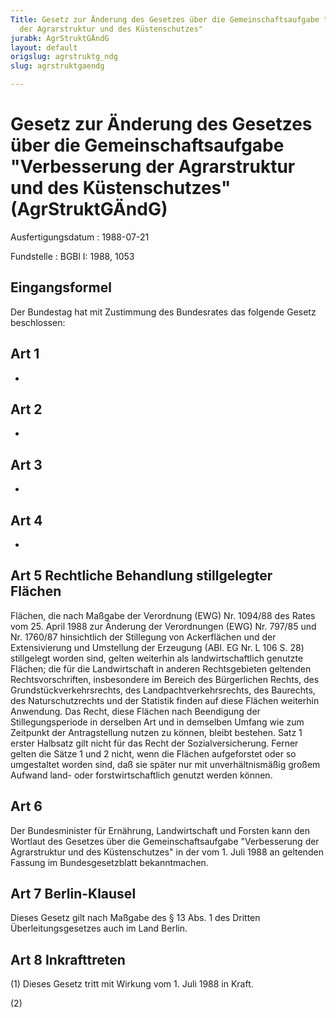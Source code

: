 ```yaml
---
Title: Gesetz zur Änderung des Gesetzes über die Gemeinschaftsaufgabe "Verbesserung
  der Agrarstruktur und des Küstenschutzes"
jurabk: AgrStruktGÄndG
layout: default
origslug: agrstruktg_ndg
slug: agrstruktgaendg

---
```


# Gesetz zur Änderung des Gesetzes über die Gemeinschaftsaufgabe "Verbesserung der Agrarstruktur und des Küstenschutzes" (AgrStruktGÄndG)

Ausfertigungsdatum
:   1988-07-21

Fundstelle
:   BGBl I: 1988, 1053



## Eingangsformel

Der Bundestag hat mit Zustimmung des Bundesrates das folgende Gesetz
beschlossen:


## Art 1

-


## Art 2

-


## Art 3

-


## Art 4

-


## Art 5 Rechtliche Behandlung stillgelegter Flächen

Flächen, die nach Maßgabe der Verordnung (EWG) Nr. 1094/88 des Rates
vom 25. April 1988 zur Änderung der Verordnungen (EWG) Nr. 797/85 und
Nr. 1760/87 hinsichtlich der Stillegung von Ackerflächen und der
Extensivierung und Umstellung der Erzeugung (ABl. EG Nr. L 106 S. 28)
stillgelegt worden sind, gelten weiterhin als landwirtschaftlich
genutzte Flächen; die für die Landwirtschaft in anderen Rechtsgebieten
geltenden Rechtsvorschriften, insbesondere im Bereich des Bürgerlichen
Rechts, des Grundstückverkehrsrechts, des Landpachtverkehrsrechts, des
Baurechts, des Naturschutzrechts und der Statistik finden auf diese
Flächen weiterhin Anwendung. Das Recht, diese Flächen nach Beendigung
der Stillegungsperiode in derselben Art und in demselben Umfang wie
zum Zeitpunkt der Antragstellung nutzen zu können, bleibt bestehen.
Satz 1 erster Halbsatz gilt nicht für das Recht der
Sozialversicherung. Ferner gelten die Sätze 1 und 2 nicht, wenn die
Flächen aufgeforstet oder so umgestaltet worden sind, daß sie später
nur mit unverhältnismäßig großem Aufwand land- oder
forstwirtschaftlich genutzt werden können.


## Art 6

Der Bundesminister für Ernährung, Landwirtschaft und Forsten kann den
Wortlaut des Gesetzes über die Gemeinschaftsaufgabe "Verbesserung der
Agrarstruktur und des Küstenschutzes" in der vom 1. Juli 1988 an
geltenden Fassung im Bundesgesetzblatt bekanntmachen.


## Art 7 Berlin-Klausel

Dieses Gesetz gilt nach Maßgabe des § 13 Abs. 1 des Dritten
Überleitungsgesetzes auch im Land Berlin.


## Art 8 Inkrafttreten

(1) Dieses Gesetz tritt mit Wirkung vom 1. Juli 1988 in Kraft.

(2)

